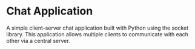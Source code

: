 # Chat Application

A simple client-server chat application built with Python using the socket library. This application allows multiple clients to communicate with each other via a central server.
